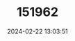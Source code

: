 ---
title: "151962"
category: "Lophophora williamsii"
draft: false
date: 2024-02-22 13:03:51
languages:
  Spanish; Castilian: ["Peyote"]
---
